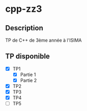 # cpp-zz3

## Description

TP de C++ de 3ème année à l'ISIMA

## TP disponible

- [x] TP1
  - [x] Partie 1
  - [x] Partie 2
- [x] TP2
- [x] TP3
- [x] TP4
- [ ] TP5